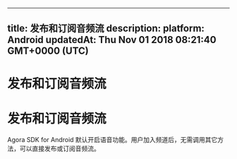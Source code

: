 
---
title: 发布和订阅音频流
description: 
platform: Android
updatedAt: Thu Nov 01 2018 08:21:40 GMT+0000 (UTC)
---
# 发布和订阅音频流
# 发布和订阅音频流
Agora SDK for Android 默认开启语音功能。用户加入频道后，无需调用其它方法，可以直接发布或订阅音频流。
